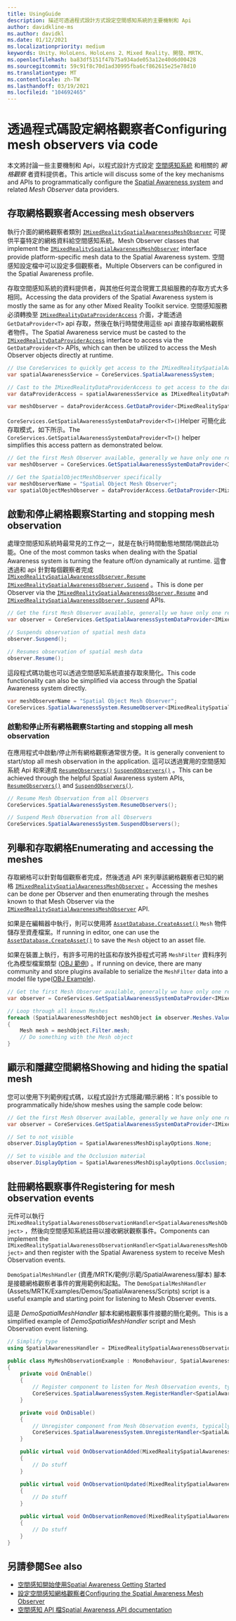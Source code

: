 ```yaml
---
title: UsingGuide
description: 描述可透過程式設計方式設定空間感知系統的主要機制和 Api
author: davidkline-ms
ms.author: davidkl
ms.date: 01/12/2021
ms.localizationpriority: medium
keywords: Unity、HoloLens、HoloLens 2、Mixed Reality、開發、MRTK、
ms.openlocfilehash: ba83df5151f47b75a934ade053a12e40d6d00428
ms.sourcegitcommit: 59c91f8c70d1ad30995fba6cf862615e25e78d10
ms.translationtype: MT
ms.contentlocale: zh-TW
ms.lasthandoff: 03/19/2021
ms.locfileid: "104692465"
---
```

# <a name="configuring-mesh-observers-via-code"></a><span data-ttu-id="ae026-104">透過程式碼設定網格觀察者</span><span class="sxs-lookup"><span data-stu-id="ae026-104">Configuring mesh observers via code</span></span>

<span data-ttu-id="ae026-105">本文將討論一些主要機制和 Api，以程式設計方式設定 [空間感知系統](SpatialAwarenessGettingStarted.md) 和相關的 *網格觀察* 者資料提供者。</span><span class="sxs-lookup"><span data-stu-id="ae026-105">This article will discuss some of the key mechanisms and APIs to programmatically configure the [Spatial Awareness system](SpatialAwarenessGettingStarted.md) and related *Mesh Observer* data providers.</span></span>

## <a name="accessing-mesh-observers"></a><span data-ttu-id="ae026-106">存取網格觀察者</span><span class="sxs-lookup"><span data-stu-id="ae026-106">Accessing mesh observers</span></span>

<span data-ttu-id="ae026-107">執行介面的網格觀察者類別 [`IMixedRealitySpatialAwarenessMeshObserver`](xref:Microsoft.MixedReality.Toolkit.SpatialAwareness.IMixedRealitySpatialAwarenessMeshObserver) 可提供平臺特定的網格資料給空間感知系統。</span><span class="sxs-lookup"><span data-stu-id="ae026-107">Mesh Observer classes that implement the [`IMixedRealitySpatialAwarenessMeshObserver`](xref:Microsoft.MixedReality.Toolkit.SpatialAwareness.IMixedRealitySpatialAwarenessMeshObserver) interface provide platform-specific mesh data to the Spatial Awareness system.</span></span> <span data-ttu-id="ae026-108">空間感知設定檔中可以設定多個觀察者。</span><span class="sxs-lookup"><span data-stu-id="ae026-108">Multiple Observers can be configured in the Spatial Awareness profile.</span></span>

<span data-ttu-id="ae026-109">存取空間感知系統的資料提供者，與其他任何混合現實工具組服務的存取方式大多相同。</span><span class="sxs-lookup"><span data-stu-id="ae026-109">Accessing the data providers of the Spatial Awareness system is mostly the same as for any other Mixed Reality Toolkit service.</span></span> <span data-ttu-id="ae026-110">空間感知服務必須轉換至 [`IMixedRealityDataProviderAccess`](xref:Microsoft.MixedReality.Toolkit.IMixedRealityDataProviderAccess) 介面，才能透過 `GetDataProvider<T>` api 存取，然後在執行時間使用這些 api 直接存取網格觀察者物件。</span><span class="sxs-lookup"><span data-stu-id="ae026-110">The Spatial Awareness service must be casted to the [`IMixedRealityDataProviderAccess`](xref:Microsoft.MixedReality.Toolkit.IMixedRealityDataProviderAccess) interface to access via the `GetDataProvider<T>` APIs, which can then be utilized to access the Mesh Observer objects directly at runtime.</span></span>

```c#
// Use CoreServices to quickly get access to the IMixedRealitySpatialAwarenessSystem
var spatialAwarenessService = CoreServices.SpatialAwarenessSystem;

// Cast to the IMixedRealityDataProviderAccess to get access to the data providers
var dataProviderAccess = spatialAwarenessService as IMixedRealityDataProviderAccess;

var meshObserver = dataProviderAccess.GetDataProvider<IMixedRealitySpatialAwarenessMeshObserver>();
```

<span data-ttu-id="ae026-111">`CoreServices.GetSpatialAwarenessSystemDataProvider<T>()`Helper 可簡化此存取模式，如下所示。</span><span class="sxs-lookup"><span data-stu-id="ae026-111">The `CoreServices.GetSpatialAwarenessSystemDataProvider<T>()` helper simplifies this access pattern as demonstrated below.</span></span>

```c#
// Get the first Mesh Observer available, generally we have only one registered
var meshObserver = CoreServices.GetSpatialAwarenessSystemDataProvider<IMixedRealitySpatialAwarenessMeshObserver>();

// Get the SpatialObjectMeshObserver specifically
var meshObserverName = "Spatial Object Mesh Observer";
var spatialObjectMeshObserver = dataProviderAccess.GetDataProvider<IMixedRealitySpatialAwarenessMeshObserver>(meshObserverName);
```

## <a name="starting-and-stopping-mesh-observation"></a><span data-ttu-id="ae026-112">啟動和停止網格觀察</span><span class="sxs-lookup"><span data-stu-id="ae026-112">Starting and stopping mesh observation</span></span>

<span data-ttu-id="ae026-113">處理空間感知系統時最常見的工作之一，就是在執行時間動態地關閉/開啟此功能。</span><span class="sxs-lookup"><span data-stu-id="ae026-113">One of the most common tasks when dealing with the Spatial Awareness system is turning the feature off/on dynamically at runtime.</span></span> <span data-ttu-id="ae026-114">這會透過和 api 針對每個觀察者完成 [`IMixedRealitySpatialAwarenessObserver.Resume`](xref:Microsoft.MixedReality.Toolkit.SpatialAwareness.IMixedRealitySpatialAwarenessObserver.Resume) [`IMixedRealitySpatialAwarenessObserver.Suspend`](xref:Microsoft.MixedReality.Toolkit.SpatialAwareness.IMixedRealitySpatialAwarenessObserver.Suspend) 。</span><span class="sxs-lookup"><span data-stu-id="ae026-114">This is done per Observer via the [`IMixedRealitySpatialAwarenessObserver.Resume`](xref:Microsoft.MixedReality.Toolkit.SpatialAwareness.IMixedRealitySpatialAwarenessObserver.Resume) and [`IMixedRealitySpatialAwarenessObserver.Suspend`](xref:Microsoft.MixedReality.Toolkit.SpatialAwareness.IMixedRealitySpatialAwarenessObserver.Suspend) APIs.</span></span>

```c#
// Get the first Mesh Observer available, generally we have only one registered
var observer = CoreServices.GetSpatialAwarenessSystemDataProvider<IMixedRealitySpatialAwarenessMeshObserver>();

// Suspends observation of spatial mesh data
observer.Suspend();

// Resumes observation of spatial mesh data
observer.Resume();
```

<span data-ttu-id="ae026-115">這段程式碼功能也可以透過空間感知系統直接存取來簡化。</span><span class="sxs-lookup"><span data-stu-id="ae026-115">This code functionality can also be simplified via access through the Spatial Awareness system directly.</span></span>

```c#
var meshObserverName = "Spatial Object Mesh Observer";
CoreServices.SpatialAwarenessSystem.ResumeObserver<IMixedRealitySpatialAwarenessMeshObserver>(meshObserverName);
```

### <a name="starting-and-stopping-all-mesh-observation"></a><span data-ttu-id="ae026-116">啟動和停止所有網格觀察</span><span class="sxs-lookup"><span data-stu-id="ae026-116">Starting and stopping all mesh observation</span></span>

<span data-ttu-id="ae026-117">在應用程式中啟動/停止所有網格觀察通常很方便。</span><span class="sxs-lookup"><span data-stu-id="ae026-117">It is generally convenient to start/stop all mesh observation in the application.</span></span> <span data-ttu-id="ae026-118">這可以透過實用的空間感知系統 Api 和來達成 [`ResumeObservers()`](xref:Microsoft.MixedReality.Toolkit.SpatialAwareness.IMixedRealitySpatialAwarenessSystem.ResumeObservers) [`SuspendObservers()`](xref:Microsoft.MixedReality.Toolkit.SpatialAwareness.IMixedRealitySpatialAwarenessSystem.SuspendObservers) 。</span><span class="sxs-lookup"><span data-stu-id="ae026-118">This can be achieved through the helpful Spatial Awareness system APIs, [`ResumeObservers()`](xref:Microsoft.MixedReality.Toolkit.SpatialAwareness.IMixedRealitySpatialAwarenessSystem.ResumeObservers) and [`SuspendObservers()`](xref:Microsoft.MixedReality.Toolkit.SpatialAwareness.IMixedRealitySpatialAwarenessSystem.SuspendObservers).</span></span>

```c#
// Resume Mesh Observation from all Observers
CoreServices.SpatialAwarenessSystem.ResumeObservers();

// Suspend Mesh Observation from all Observers
CoreServices.SpatialAwarenessSystem.SuspendObservers();
```

## <a name="enumerating-and-accessing-the-meshes"></a><span data-ttu-id="ae026-119">列舉和存取網格</span><span class="sxs-lookup"><span data-stu-id="ae026-119">Enumerating and accessing the meshes</span></span>

<span data-ttu-id="ae026-120">存取網格可以針對每個觀察者完成，然後透過 API 來列舉該網格觀察者已知的網格 [`IMixedRealitySpatialAwarenessMeshObserver`](xref:Microsoft.MixedReality.Toolkit.SpatialAwareness.IMixedRealitySpatialAwarenessMeshObserver) 。</span><span class="sxs-lookup"><span data-stu-id="ae026-120">Accessing the meshes can be done per Observer and then enumerating through the meshes known to that Mesh Observer via the [`IMixedRealitySpatialAwarenessMeshObserver`](xref:Microsoft.MixedReality.Toolkit.SpatialAwareness.IMixedRealitySpatialAwarenessMeshObserver) API.</span></span>

<span data-ttu-id="ae026-121">如果是在編輯器中執行，則可以使用將 [`AssetDatabase.CreateAsset()`](https://docs.unity3d.com/ScriptReference/AssetDatabase.CreateAsset.html) `Mesh` 物件儲存至資產檔案。</span><span class="sxs-lookup"><span data-stu-id="ae026-121">If running in editor, one can use the [`AssetDatabase.CreateAsset()`](https://docs.unity3d.com/ScriptReference/AssetDatabase.CreateAsset.html) to save the `Mesh` object to an asset file.</span></span>

<span data-ttu-id="ae026-122">如果在裝置上執行，有許多可用的社區和存放外掛程式可將 `MeshFilter` 資料序列化為模型檔案類型 ([OBJ 範例](http://wiki.unity3d.com/index.php/ObjExporter)) 。</span><span class="sxs-lookup"><span data-stu-id="ae026-122">If running on device, there are many community and store plugins available to serialize the `MeshFilter` data into a model file type([OBJ Example](http://wiki.unity3d.com/index.php/ObjExporter)).</span></span>

```c#
// Get the first Mesh Observer available, generally we have only one registered
var observer = CoreServices.GetSpatialAwarenessSystemDataProvider<IMixedRealitySpatialAwarenessMeshObserver>();

// Loop through all known Meshes
foreach (SpatialAwarenessMeshObject meshObject in observer.Meshes.Values)
{
    Mesh mesh = meshObject.Filter.mesh;
    // Do something with the Mesh object
}
```

## <a name="showing-and-hiding-the-spatial-mesh"></a><span data-ttu-id="ae026-123">顯示和隱藏空間網格</span><span class="sxs-lookup"><span data-stu-id="ae026-123">Showing and hiding the spatial mesh</span></span>

<span data-ttu-id="ae026-124">您可以使用下列範例程式碼，以程式設計方式隱藏/顯示網格：</span><span class="sxs-lookup"><span data-stu-id="ae026-124">It's possible to programmatically hide/show meshes using the sample code below:</span></span>

```c#
// Get the first Mesh Observer available, generally we have only one registered
var observer = CoreServices.GetSpatialAwarenessSystemDataProvider<IMixedRealitySpatialAwarenessMeshObserver>();

// Set to not visible
observer.DisplayOption = SpatialAwarenessMeshDisplayOptions.None;

// Set to visible and the Occlusion material
observer.DisplayOption = SpatialAwarenessMeshDisplayOptions.Occlusion;
```

## <a name="registering-for-mesh-observation-events"></a><span data-ttu-id="ae026-125">註冊網格觀察事件</span><span class="sxs-lookup"><span data-stu-id="ae026-125">Registering for mesh observation events</span></span>

<span data-ttu-id="ae026-126">元件可以執行 `IMixedRealitySpatialAwarenessObservationHandler<SpatialAwarenessMeshObject>` ，然後向空間感知系統註冊以接收網狀觀察事件。</span><span class="sxs-lookup"><span data-stu-id="ae026-126">Components can implement the `IMixedRealitySpatialAwarenessObservationHandler<SpatialAwarenessMeshObject>` and then register with the Spatial Awareness system to receive Mesh Observation events.</span></span>

<span data-ttu-id="ae026-127">`DemoSpatialMeshHandler` (資產/MRTK/範例/示範/SpatialAwareness/腳本) 腳本是接聽網格觀察者事件的實用範例和起點。</span><span class="sxs-lookup"><span data-stu-id="ae026-127">The `DemoSpatialMeshHandler` (Assets/MRTK/Examples/Demos/SpatialAwareness/Scripts) script is a useful example and starting point for listening to Mesh Observer events.</span></span>

<span data-ttu-id="ae026-128">這是 *DemoSpatialMeshHandler* 腳本和網格觀察事件接聽的簡化範例。</span><span class="sxs-lookup"><span data-stu-id="ae026-128">This is a simplified example of *DemoSpatialMeshHandler* script and Mesh Observation event listening.</span></span>

```c#
// Simplify type
using SpatialAwarenessHandler = IMixedRealitySpatialAwarenessObservationHandler<SpatialAwarenessMeshObject>;

public class MyMeshObservationExample : MonoBehaviour, SpatialAwarenessHandler
{
    private void OnEnable()
    {
        // Register component to listen for Mesh Observation events, typically done in OnEnable()
        CoreServices.SpatialAwarenessSystem.RegisterHandler<SpatialAwarenessHandler>(this);
    }

    private void OnDisable()
    {
        // Unregister component from Mesh Observation events, typically done in OnDisable()
        CoreServices.SpatialAwarenessSystem.UnregisterHandler<SpatialAwarenessHandler>(this);
    }

    public virtual void OnObservationAdded(MixedRealitySpatialAwarenessEventData<SpatialAwarenessMeshObject> eventData)
    {
        // Do stuff
    }

    public virtual void OnObservationUpdated(MixedRealitySpatialAwarenessEventData<SpatialAwarenessMeshObject> eventData)
    {
        // Do stuff
    }

    public virtual void OnObservationRemoved(MixedRealitySpatialAwarenessEventData<SpatialAwarenessMeshObject> eventData)
    {
        // Do stuff
    }
}
```

## <a name="see-also"></a><span data-ttu-id="ae026-129">另請參閱</span><span class="sxs-lookup"><span data-stu-id="ae026-129">See also</span></span>

- [<span data-ttu-id="ae026-130">空間感知開始使用</span><span class="sxs-lookup"><span data-stu-id="ae026-130">Spatial Awareness Getting Started</span></span>](SpatialAwarenessGettingStarted.md)
- [<span data-ttu-id="ae026-131">設定空間感知網格觀察者</span><span class="sxs-lookup"><span data-stu-id="ae026-131">Configuring the Spatial Awareness Mesh Observer</span></span>](ConfiguringSpatialAwarenessMeshObserver.md)
- [<span data-ttu-id="ae026-132">空間感知 API 檔</span><span class="sxs-lookup"><span data-stu-id="ae026-132">Spatial Awareness API documentation</span></span>](xref:Microsoft.MixedReality.Toolkit.SpatialAwareness)
